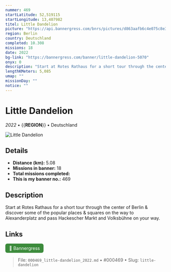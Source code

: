 ```yaml
---
nummer: 469
startLatitude: 52,519115
startLongitude: 13,407982
titel: Little Dandelion
picture: "https://api.bannergress.com/bnrs/pictures/d863aafb6c4e075c8e3cddf3389d1e6f"
region: Berlin
country: Deutschland
completed: 10.308
missions: 18
date: 2022
bg-link: "https://bannergress.com/banner/little-dandelion-5070"
onyx: 0
description: "Start at Rotes Rathaus for a short tour through the center of Berlin & discover some of the popular places & squares on the way to Alexanderplatz and pass Hackescher Markt and Volksbühne on your way."
lengthKMeters: 5,085
umap: ""
missionDay: ""
notice: ""
---
```

# Little Dandelion

*2022* • {{__REGION__}} • Deutschland

![Little Dandelion](https://api.bannergress.com/bnrs/pictures/d863aafb6c4e075c8e3cddf3389d1e6f)



## Details
- **Distance (km):** 5.08
- **Missions in banner:** 18
- **Total missions completed:** 
- **This is my banner no.:** 469



## Description
Start at Rotes Rathaus for a short tour through the center of Berlin & discover some of the popular places & squares on the way to Alexanderplatz and pass Hackescher Markt and Volksbühne on your way.



## Links
<a href="https://bannergress.com/banner/little-dandelion-5070" target="_blank" style="display:inline-block;margin-right:8px;padding:6px 12px;background:#3c8b3c;color:#fff;text-decoration:none;border-radius:6px;">🔗 Bannergress</a>



> File: `000469_little-dandelion_2022.md` • #000469 • Slug: `little-dandelion`
